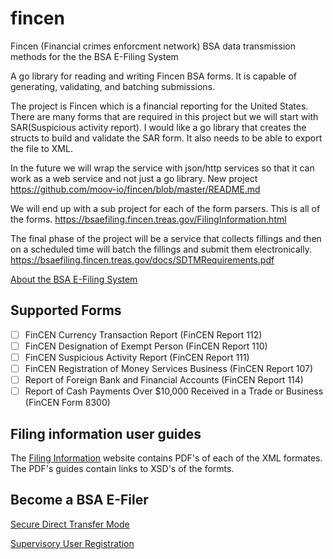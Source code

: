 # fincen
Fincen (Financial crimes enforcment network) BSA data transmission methods for the the BSA E-Filing System

A go library for reading and writing Fincen BSA forms. It is capable of generating, validating, and batching submissions.

The project is Fincen which is a financial reporting for the United States. There are many forms that are required in this project but we will start with SAR(Suspicious activity report). I would like a go library that creates the structs to build and validate the SAR form. It also needs to be able to export the file to XML.

In the future we will wrap the service with json/http services so that it can work as a web service and not just a go library.
New project
https://github.com/moov-io/fincen/blob/master/README.md

We will end up with a sub project for each of the form parsers. This is all of the forms.
https://bsaefiling.fincen.treas.gov/FilingInformation.html

The final phase of the project will be a service that collects fillings and then on a scheduled time will batch the fillings and submit them electronically.
https://bsaefiling.fincen.treas.gov/docs/SDTMRequirements.pdf


[About the BSA E-Filing System](https://bsaefiling.fincen.treas.gov/AboutBsa.html)

## Supported Forms

- [ ] FinCEN Currency Transaction Report (FinCEN Report 112)
- [ ] FinCEN Designation of Exempt Person (FinCEN Report 110)
- [ ] FinCEN Suspicious Activity Report (FinCEN Report 111)
- [ ] FinCEN Registration of Money Services Business (FinCEN Report 107)
- [ ] Report of Foreign Bank and Financial Accounts (FinCEN Report 114)
- [ ] Report of Cash Payments Over $10,000 Received in a Trade or Business (FinCEN Form 8300)

## Filing information user guides

The [Filing Information](https://bsaefiling.fincen.treas.gov/FilingInformation.html) website contains PDF's of each of the XML formates. The PDF's guides contain links to XSD's of the formts.

## Become a BSA E-Filer

[Secure Direct Transfer Mode](https://bsaefiling.fincen.treas.gov/SDTMInfo.html)

[Supervisory User Registration](https://bsaefiling1.fincen.treas.gov/AddUser)
